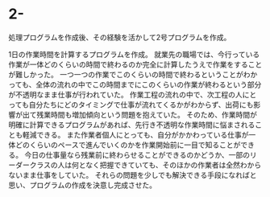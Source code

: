 # 2-
処理プログラムを作成後、その経験を活かして2号プログラムを作成。

1日の作業時間を計算するプログラムを作成。
就業先の職場では、今行っている作業が一体どのくらいの時間で終わるのか完全に計算したうえで作業をすることが難しかった。
一つ一つの作業でこのくらいの時間で終わるということがわかっても、全体の流れの中でこの時間までにこのくらいの作業が終わるという部分が不透明なまま仕事が行われていた。
作業工程の流れの中で、次工程の人にとっても自分たちにどのタイミングで仕事が流れてくるかがわからず、出荷にも影響が出て残業時間も増加傾向という問題を抱えていた。
そのため、作業時間が明確に計算できるプログラムがあれば、先行き不透明な作業時間に悩まされることも軽減できる。
また作業者個人にとっても、自分がかかわっている仕事が一体どのくらいのペースで進んでいくのかを作業開始前に一目で知ることができる。
今日の仕事量なら残業前に終わらせることができるのかどうか、一部のリーダークラスの人は何となく把握できていても、そのほかの作業者は全然わからないまま仕事をしていた。
それらの問題を少しでも解決できる手段になればと思い、プログラムの作成を決意し完成させた。
